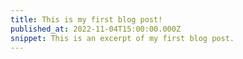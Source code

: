 ```yaml
---
title: This is my first blog post!
published_at: 2022-11-04T15:00:00.000Z
snippet: This is an excerpt of my first blog post.
---
```


